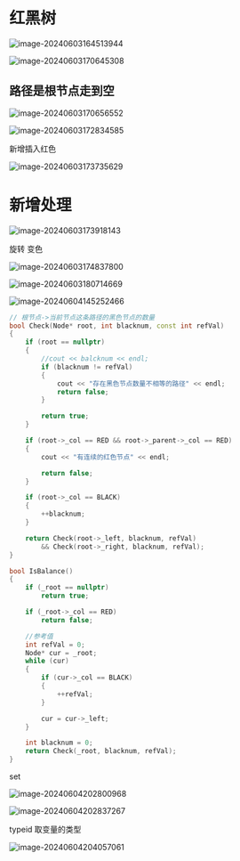 # 红黑树

![image-20240603164513944](C:\Users\30780\AppData\Roaming\Typora\typora-user-images\image-20240603164513944.png)

![image-20240603170645308](C:\Users\30780\AppData\Roaming\Typora\typora-user-images\image-20240603170645308.png)

## 路径是根节点走到空

![image-20240603170656552](C:\Users\30780\AppData\Roaming\Typora\typora-user-images\image-20240603170656552.png)

![image-20240603172834585](C:\Users\30780\AppData\Roaming\Typora\typora-user-images\image-20240603172834585.png)

新增插入红色

![image-20240603173735629](C:\Users\30780\AppData\Roaming\Typora\typora-user-images\image-20240603173735629.png)

# 新增处理

![image-20240603173918143](C:\Users\30780\AppData\Roaming\Typora\typora-user-images\image-20240603173918143.png)

旋转  变色

![image-20240603174837800](C:\Users\30780\AppData\Roaming\Typora\typora-user-images\image-20240603174837800.png)

![image-20240603180714669](C:\Users\30780\AppData\Roaming\Typora\typora-user-images\image-20240603180714669.png)

  ![image-20240604145252466](C:\Users\30780\AppData\Roaming\Typora\typora-user-images\image-20240604145252466.png)

 

```C++
// 根节点->当前节点这条路径的黑色节点的数量
bool Check(Node* root, int blacknum, const int refVal)
{
    if (root == nullptr)
    {
        //cout << balcknum << endl;
        if (blacknum != refVal)
        {
            cout << "存在黑色节点数量不相等的路径" << endl;
            return false;
        }

        return true;
    }

    if (root->_col == RED && root->_parent->_col == RED)
    {
        cout << "有连续的红色节点" << endl;

        return false;
    }

    if (root->_col == BLACK)
    {
        ++blacknum;
    }

    return Check(root->_left, blacknum, refVal)
        && Check(root->_right, blacknum, refVal);
}

bool IsBalance()
{
    if (_root == nullptr)
        return true;

    if (_root->_col == RED)
        return false;

    //参考值
    int refVal = 0;
    Node* cur = _root;
    while (cur)
    {
        if (cur->_col == BLACK)
        {
            ++refVal;
        }

        cur = cur->_left;
    }

    int blacknum = 0;
    return Check(_root, blacknum, refVal);
}
```

set

![image-20240604202800968](C:\Users\30780\AppData\Roaming\Typora\typora-user-images\image-20240604202800968.png)

![image-20240604202837267](C:\Users\30780\AppData\Roaming\Typora\typora-user-images\image-20240604202837267.png)

typeid  取变量的类型

![image-20240604204057061](C:\Users\30780\AppData\Roaming\Typora\typora-user-images\image-20240604204057061.png)

